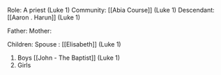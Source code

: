 Role: A priest (Luke 1)
Community: [[Abia Course]] (Luke 1)
Descendant: [[Aaron . Harun]] (Luke 1)

Father: 
Mother: 

Children:
Spouse : [[Elisabeth]] (Luke 1)
1) Boys
	[[John - The Baptist]] (Luke 1)
2) Girls
	